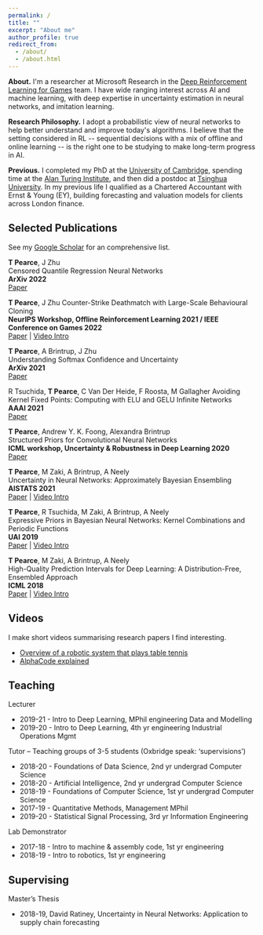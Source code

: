 ```yaml
---
permalink: /
title: ""
excerpt: "About me"
author_profile: true
redirect_from: 
  - /about/
  - /about.html
---
```


<!-- ## About ## -->
__About.__ I'm a researcher at Microsoft Research in the [Deep Reinforcement Learning for Games](https://www.microsoft.com/en-us/research/group/deep-reinforcement-learning/) team. I have wide ranging interest across AI and machine learning, with deep expertise in uncertainty estimation in neural networks, and imitation learning.

<!-- having worked on  uncertainty estimation in neural networks, Bayesian deep learning, survival analysis, behavioural cloning for video games, the exploration/exploitation dilemma, and algorithmic music composition. -->

__Research Philosophy.__ I adopt a probabilistic view of neural networks to help better understand and improve today's algorithms. I believe that the setting considered in RL -- sequential decisions with a mix of offline and online learning -- is the right one to be studying to make long-term progress in AI.

<!-- In general my research follows two philosophies; 1) Analysing and designing neural networks from a probabilistic view o -->

<!-- and am particularly drawn to the probabilistic view of learning with neural networks, and building RL agents. -->

__Previous.__ I completed my PhD at the [University of Cambridge](https://www.ifm.eng.cam.ac.uk/research/manufacturing-analytics/), spending time at the [Alan Turing Institute](https://www.turing.ac.uk/), and then did a postdoc at [Tsinghua University](https://ml.cs.tsinghua.edu.cn/). In my previous life I qualified as a Chartered Accountant with Ernst & Young (EY), building forecasting and valuation models for clients across London finance.

<!-- where my research explored how to get better uncertainty estimates from deep neural networks. I continued to explore this in my Postdoc at [Tsinghua University](https://ml.cs.tsinghua.edu.cn/), where I also began building behavioural  -->

<!-- In particular focusing on ensembling methods, and priors in Bayesian neural networks.  -->

<!-- I'm a 4th year engineering PhD at the University of Cambridge, having spent time at the [Alan Turing Institute](https://en.wikipedia.org/wiki/Alan_Turing_Institute).  -->

<!-- I completed an internship in reinforcement learning at [PROWLER.io/Secondmind](https://www.secondmind.ai/) and in causal ML at [FDL](https://frontierdevelopmentlab.org/) (NASA research accelerator). -->

## Selected Publications ## 

See my [Google Scholar](https://scholar.google.co.uk/citations?hl=en&user=09k1kdQAAAAJ&view_op=list_works&sortby=pubdate) for an comprehensive list.  

__T Pearce__, J Zhu  
Censored Quantile Regression Neural Networks  
__ArXiv 2022__  
[Paper](https://arxiv.org/abs/2205.13496)  

__T Pearce__, J Zhu
Counter-Strike Deathmatch with Large-Scale Behavioural Cloning  
__NeurIPS Workshop, Offline Reinforcement Learning 2021 / IEEE Conference on Games 2022__  
[Paper](https://arxiv.org/abs/2104.04258) | [Video Intro](https://youtu.be/rnz3lmfSHv0)  

__T Pearce__, A Brintrup, J Zhu  
Understanding Softmax Confidence and Uncertainty   
__ArXiv 2021__  
[Paper](https://arxiv.org/abs/1810.05546) 

R Tsuchida, __T Pearce__, C Van Der Heide, F Roosta, M Gallagher
Avoiding Kernel Fixed Points: Computing with ELU and GELU Infinite Networks  
__AAAI 2021__  
[Paper](https://arxiv.org/abs/2002.08517)  

__T Pearce__, Andrew Y. K. Foong, Alexandra Brintrup  
Structured Priors for Convolutional Neural Networks  
__ICML workshop, Uncertainty & Robustness in Deep Learning 2020__  
[Paper](https://arxiv.org/abs/2007.14235)  

__T Pearce__, M Zaki, A Brintrup, A Neely  
Uncertainty in Neural Networks: Approximately Bayesian Ensembling  
__AISTATS 2021__  
[Paper](https://arxiv.org/abs/1810.05546) | [Video Intro](https://youtu.be/eBKqvgecRjc)  

__T Pearce__, R Tsuchida, M Zaki, A Brintrup, A Neely  
Expressive Priors in Bayesian Neural Networks: Kernel Combinations and Periodic Functions  
__UAI 2019__  
[Paper](https://arxiv.org/abs/1905.06076) | [Video Intro](https://youtu.be/D5pfY12BuyA)  

__T Pearce__, M Zaki, A Brintrup, A Neely  
High-Quality Prediction Intervals for Deep Learning: A Distribution-Free, Ensembled Approach   
__ICML 2018__  
[Paper](https://arxiv.org/abs/1802.07167) | [Video Intro](https://crossminds.ai/video/high-quality-prediction-intervals-for-deep-learning-a-distribution-free-ensembled-approach-6064c11294c854625bdac99b/)  


## Videos ##

I make short videos summarising research papers I find interesting.

* [Overview of a robotic system that plays table tennis](https://youtu.be/ktkbxWcYiF8)  
* [AlphaCode explained](https://youtu.be/YjsoN5aJChA)  


## Teaching ##
Lecturer  
* 2019-21 	- Intro to Deep Learning, 		      	MPhil engineering Data and Modelling
*	2019-20 	- Intro to Deep Learning, 		      	4th yr engineering Industrial Operations Mgmt

Tutor – Teaching groups of 3-5 students (Oxbridge speak: ‘supervisions’)  
*	2018-20 	- Foundations of Data Science, 	      	2nd yr undergrad Computer Science
*	2018-20 	- Artificial Intelligence, 		      	2nd yr undergrad Computer Science
*	2018-19 	- Foundations of Computer Science,   	1st yr undergrad Computer Science
*	2017-19	- Quantitative Methods, 			Management MPhil
*	2019-20 	- Statistical Signal Processing, 	       	3rd yr Information Engineering

Lab Demonstrator  
*	2017-18 	- Intro to machine & assembly code, 	1st yr engineering
*	2018-19 	- Intro to robotics,				1st yr engineering

## Supervising ##

Master’s Thesis
*	2018-19, David Ratiney, Uncertainty in Neural Networks: Application to supply chain forecasting



